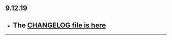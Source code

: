 ## 9.12.19

- ## The [CHANGELOG file is here](https://flutter-sound.canardoux.xyz/changelog.html)

-----------------------------------------------------------------------------------------------------------------------------------
